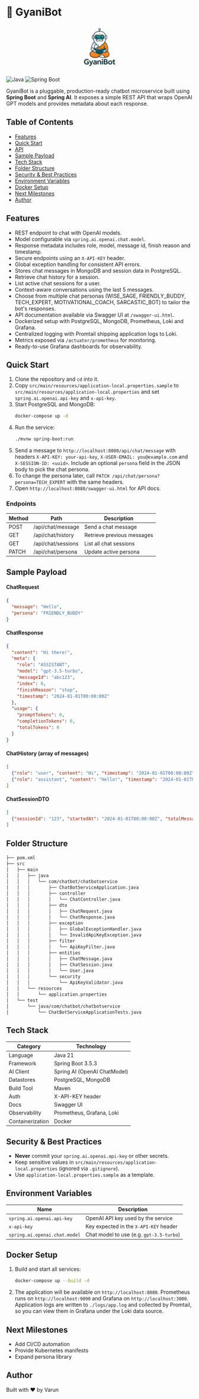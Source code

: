# 🤖 GyaniBot
<!-- Logo -->
<p align="center">
  <img src="https://raw.githubusercontent.com/varuncns/varuncns/main/gyaniBot.png" alt="Logo" width="120" />
</p>

![Java](https://img.shields.io/badge/Java-21-blue?logo=java)
![Spring Boot](https://img.shields.io/badge/SpringBoot-3.2.x-brightgreen?logo=spring)

GyaniBot is a pluggable, production-ready chatbot microservice built using **Spring Boot** and **Spring AI**. It exposes a simple REST API that wraps OpenAI GPT models and provides metadata about each response.

## Table of Contents
- [Features](#features)
- [Quick Start](#quick-start)
- [API](#api)
- [Sample Payload](#sample-payload)
- [Tech Stack](#tech-stack)
- [Folder Structure](#folder-structure)
- [Security & Best Practices](#security--best-practices)
- [Environment Variables](#environment-variables)
- [Docker Setup](#docker-setup)
- [Next Milestones](#next-milestones)
- [Author](#author)

## Features
- REST endpoint to chat with OpenAI models.
- Model configurable via `spring.ai.openai.chat.model`.
- Response metadata includes role, model, message id, finish reason and timestamp.
- Secure endpoints using an `X-API-KEY` header.
- Global exception handling for consistent API errors.
- Stores chat messages in MongoDB and session data in PostgreSQL.
- Retrieve chat history for a session.
- List active chat sessions for a user.
- Context-aware conversations using the last 5 messages.
- Choose from multiple chat personas (WISE_SAGE, FRIENDLY_BUDDY, TECH_EXPERT,
  MOTIVATIONAL_COACH, SARCASTIC_BOT) to tailor the bot's responses.
- API documentation available via Swagger UI at `/swagger-ui.html`.
- Dockerized setup with PostgreSQL, MongoDB, Prometheus, Loki and Grafana.
- Centralized logging with Promtail shipping application logs to Loki.
- Metrics exposed via `/actuator/prometheus` for monitoring.
- Ready-to-use Grafana dashboards for observability.

## Quick Start
1. Clone the repository and `cd` into it.
2. Copy `src/main/resources/application-local.properties.sample` to `src/main/resources/application-local.properties` and set `spring.ai.openai.api-key` and `x-api-key`.
3. Start PostgreSQL and MongoDB:
   ```bash
   docker-compose up -d
   ```
4. Run the service:
   ```bash
   ./mvnw spring-boot:run
   ```
5. Send a message to `http://localhost:8080/api/chat/message` with headers
   `X-API-KEY: your-api-key`, `X-USER-EMAIL: you@example.com` and
   `X-SESSION-ID: <uuid>`. Include an optional `persona` field in the JSON body
   to pick the chat persona.
6. To change the persona later, call `PATCH /api/chat/persona?persona=TECH_EXPERT`
   with the same headers.
7. Open `http://localhost:8080/swagger-ui.html` for API docs.

### Endpoints
| Method | Path | Description |
| ------ | ---- | ----------- |
| POST |/api/chat/message | Send a chat message |
| GET |/api/chat/history | Retrieve previous messages |
| GET |/api/chat/sessions | List all chat sessions |
| PATCH |/api/chat/persona | Update active persona |

## Sample Payload
#### ChatRequest
```json
{
  "message": "Hello",
  "persona": "FRIENDLY_BUDDY"
}
```

#### ChatResponse
```json
{
  "content": "Hi there!",
  "meta": {
    "role": "ASSISTANT",
    "model": "gpt-3.5-turbo",
    "messageId": "abc123",
    "index": 0,
    "finishReason": "stop",
    "timestamp": "2024-01-01T00:00:00Z"
  },
  "usage": {
    "promptTokens": 0,
    "completionTokens": 0,
    "totalTokens": 0
  }
}
```

#### ChatHistory (array of messages)
```json
[
  {"role": "user", "content": "Hi", "timestamp": "2024-01-01T00:00:00Z"},
  {"role": "assistant", "content": "Hello!", "timestamp": "2024-01-01T00:00:01Z"}
]
```

#### ChatSessionDTO
```json
[
  {"sessionId": "123", "startedAt": "2024-01-01T00:00:00Z", "totalMessages": 2}
]
```

## Folder Structure
```
├── pom.xml
├── src
│   ├── main
│   │   ├── java
│   │   │   └── com/chatbot/chatbotservice
│   │   │       ├── ChatBotServiceApplication.java
│   │   │       ├── controller
│   │   │       │   └── ChatController.java
│   │   │       ├── dto
│   │   │       │   ├── ChatRequest.java
│   │   │       │   └── ChatResponse.java
│   │   │       ├── exception
│   │   │       │   ├── GlobalExceptionHandler.java
│   │   │       │   └── InvalidApiKeyException.java
│   │   │       ├── filter
│   │   │       │   └── ApiKeyFilter.java
│   │   │       ├── entities
│   │   │       │   ├── ChatMessage.java
│   │   │       │   ├── ChatSession.java
│   │   │       │   └── User.java
│   │   │       └── security
│   │   │           └── ApiKeyValidator.java
│   │   └── resources
│   │       └── application.properties
│   └── test
│       └── java/com/chatbot/chatbotservice
│           └── ChatBotServiceApplicationTests.java
```

## Tech Stack
| Category | Technology |
| -------- | ---------- |
| Language | Java 21 |
| Framework | Spring Boot 3.5.3 |
| AI Client | Spring AI (OpenAI ChatModel) |
| Datastores | PostgreSQL, MongoDB |
| Build Tool | Maven |
| Auth | X-API-KEY header |
| Docs | Swagger UI |
| Observability | Prometheus, Grafana, Loki |
| Containerization | Docker |
## Security & Best Practices
- **Never** commit your `spring.ai.openai.api-key` or other secrets.
- Keep sensitive values in `src/main/resources/application-local.properties` (ignored via `.gitignore`).
- Use `application-local.properties.sample` as a template.

## Environment Variables
| Name | Description |
| ---- | ----------- |
| `spring.ai.openai.api-key` | OpenAI API key used by the service |
| `x-api-key` | Key expected in the `X-API-KEY` header |
| `spring.ai.openai.chat.model` | Chat model to use (e.g. `gpt-3.5-turbo`) |

## Docker Setup
1. Build and start all services:
   ```bash
   docker-compose up --build -d
   ```
2. The application will be available on `http://localhost:8080`.
   Prometheus runs on `http://localhost:9090` and Grafana on `http://localhost:3000`.
   Application logs are written to `./logs/app.log` and collected by Promtail,
   so you can view them in Grafana under the Loki data source.

## Next Milestones
- Add CI/CD automation
- Provide Kubernetes manifests
- Expand persona library

## Author
Built with ❤️ by Varun

